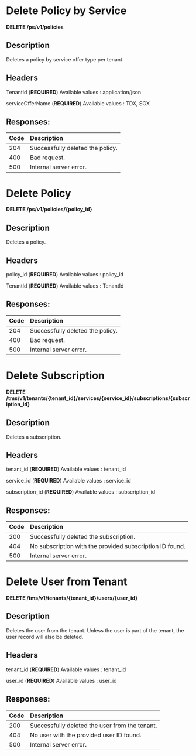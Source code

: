 # Delete Policy by Service

**DELETE /ps/v1/policies**

## Description

Deletes a policy by service offer type per tenant.

## Headers

TenantId (**REQUIRED**)
Available values : application/json

serviceOfferName (**REQUIRED**)
Available values : TDX, SGX

## Responses: 
| Code         | Description                             |
| :----------- | :-----------                            |
| 204          | Successfully deleted the policy.        |
| 400          | Bad request.                            |
| 500          | Internal server error.                  |

# Delete Policy

**DELETE /ps/v1/policies/{policy_id}**

## Description

Deletes a policy.

## Headers

policy_id (**REQUIRED**)
Available values : policy_id

TenantId (**REQUIRED**)
Available values : TenantId

## Responses: 
| Code         | Description                             |
| :----------- | :-----------                            |
| 204          | Successfully deleted the policy.        |
| 400          | Bad request.                            |
| 500          | Internal server error.                  |


# Delete Subscription

**DELETE /tms/v1/tenants/{tenant_id}/services/{service_id}/subscriptions/{subscription_id}**

## Description

Deletes a subscription.

## Headers

tenant_id (**REQUIRED**)
Available values : tenant_id

service_id (**REQUIRED**)
Available values : service_id

subscription_id (**REQUIRED**)
Available values : subscription_id

## Responses: 

| Code         | Description                                              |
| :----------- | :-----------                                             |
| 200          | Successfully deleted the subscription.                   |
| 404          | No subscription with the provided subscription ID found. |
| 500          | Internal server error.                                   |

# Delete User from Tenant

**DELETE /tms/v1/tenants/{tenant_id}/users/{user_id}**

## Description

Deletes the user from the tenant. Unless the user is part of the tenant, the user record will also be deleted.

## Headers

tenant_id (**REQUIRED**)
Available values : tenant_id

user_id (**REQUIRED**)
Available values : user_id

## Responses: 

| Code         | Description                                              |
| :----------- | :-----------                                             |
| 200          | Successfully deleted the user from the tenant.           |
| 404          | No user with the provided user ID found.                 |
| 500          | Internal server error.                                   |

